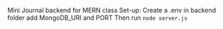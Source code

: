 Mini Journal backend for MERN class
Set-up:
Create a .env in backend folder add MongoDB_URI and PORT
Then run `node server.js`